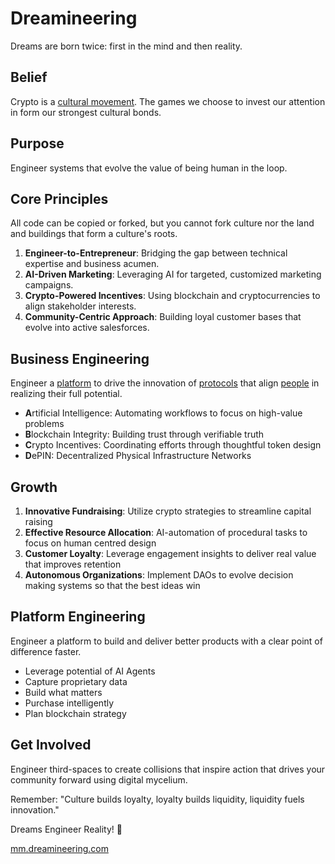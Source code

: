 # Dreamineering

Dreams are born twice: first in the mind and then reality. 

## Belief

Crypto is a [cultural movement](https://mm.dreamineering.com/docs/culture/). The games we choose to invest our attention in form our strongest cultural bonds.

## Purpose

Engineer systems that evolve the value of being human in the loop.

## Core Principles

All code can be copied or forked, but you cannot fork culture nor the land and buildings that form a culture's roots. 

1. **Engineer-to-Entrepreneur**: Bridging the gap between technical expertise and business acumen.
2. **AI-Driven Marketing**: Leveraging AI for targeted, customized marketing campaigns.
3. **Crypto-Powered Incentives**: Using blockchain and cryptocurrencies to align stakeholder interests.
4. **Community-Centric Approach**: Building loyal customer bases that evolve into active salesforces.

## Business Engineering

Engineer a [platform](https://mm.dreamineering.com/docs/platform) to drive the innovation of [protocols](https://mm.dreamineering.com/docs/protocols/) that align [people](https://mm.dreamineering.com/docs/people) in realizing their full potential.

- **A**rtificial Intelligence: Automating workflows to focus on high-value problems
- **B**lockchain Integrity: Building trust through verifiable truth
- **C**rypto Incentives: Coordinating efforts through thoughtful token design
- **D**ePIN: Decentralized Physical Infrastructure Networks

## Growth

1. **Innovative Fundraising**: Utilize crypto strategies to streamline capital raising
2. **Effective Resource Allocation**: AI-automation of procedural tasks to focus on human centred design
3. **Customer Loyalty**: Leverage engagement insights to deliver real value that improves retention
5. **Autonomous Organizations**: Implement DAOs to evolve decision making systems so that the best ideas win

## Platform Engineering

Engineer a platform to build and deliver better products with a clear point of difference faster.

- Leverage potential of AI Agents
- Capture proprietary data
- Build what matters
- Purchase intelligently
- Plan blockchain strategy

## Get Involved

Engineer third-spaces to create collisions that inspire action that drives your community forward using digital mycelium. 

Remember: "Culture builds loyalty, loyalty builds liquidity, liquidity fuels innovation."

Dreams Engineer Reality! 🚀

[mm.dreamineering.com](https://mm.dreamineering.com/)

